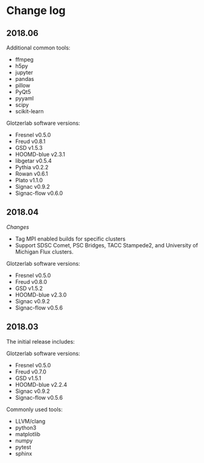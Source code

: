 # Change log

## 2018.06

Additional common tools:

  * ffmpeg
  * h5py
  * jupyter
  * pandas
  * pillow
  * PyQt5
  * pyyaml
  * scipy
  * scikit-learn

Glotzerlab software versions:

* Fresnel v0.5.0
* Freud v0.8.1
* GSD v1.5.3
* HOOMD-blue v2.3.1
* libgetar v0.5.4
* Pythia v0.2.2
* Rowan v0.6.1
* Plato v1.1.0
* Signac v0.9.2
* Signac-flow v0.6.0

## 2018.04

*Changes*

* Tag MPI enabled builds for specific clusters
* Support SDSC Comet, PSC Bridges, TACC Stampede2, and University of Michigan Flux clusters.

Glotzerlab software versions:

* Fresnel v0.5.0
* Freud v0.8.0
* GSD v1.5.2
* HOOMD-blue v2.3.0
* Signac v0.9.2
* Signac-flow v0.5.6

## 2018.03

The initial release includes:

Glotzerlab software versions:

* Fresnel v0.5.0
* Freud v0.7.0
* GSD v1.5.1
* HOOMD-blue v2.2.4
* Signac v0.9.2
* Signac-flow v0.5.6

Commonly used tools:

* LLVM/clang
* python3
* matplotlib
* numpy
* pytest
* sphinx
